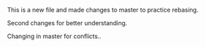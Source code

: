 This is a new file and made changes to master to practice rebasing.

Second changes for better understanding.


Changing in master for conflicts..